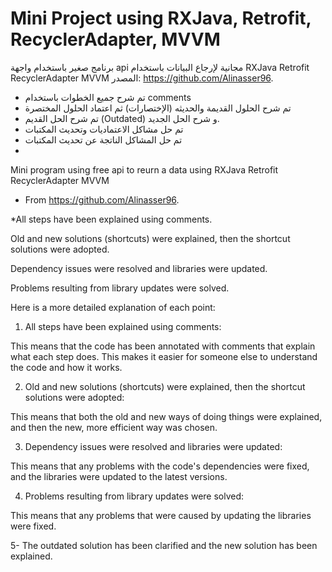 # Mini Project using RXJava, Retrofit, RecyclerAdapter, MVVM
برنامج صغير باستخدام واجهة api مجانية لإرجاع البيانات باستخدام RXJava Retrofit RecyclerAdapter MVVM
 المصدر: https://github.com/Alinasser96.
- تم شرح جميع الخطوات باستخدام comments 
- تم شرح الحلول القديمة والحديثه (الإختصارات) ثم اعتماد الحلول المختصرة
- تم شرح الحل القديم (Outdated) و شرح الحل الجديد.
- تم حل مشاكل الاعتماديات وتحديث المكتبات 
- تم حل المشاكل الناتجة عن تحديث المكتبات
- 
Mini program using free api to reurn a data using RXJava Retrofit RecyclerAdapter MVVM
- From https://github.com/Alinasser96.

*All steps have been explained using comments.

Old and new solutions (shortcuts) were explained, then the shortcut solutions were adopted.

Dependency issues were resolved and libraries were updated.

Problems resulting from library updates were solved.

Here is a more detailed explanation of each point:

1. All steps have been explained using comments:

This means that the code has been annotated with comments that explain what each step does. This makes it easier for someone else to understand the code and how it works.

2. Old and new solutions (shortcuts) were explained, then the shortcut solutions were adopted:

This means that both the old and new ways of doing things were explained, and then the new, more efficient way was chosen.

3. Dependency issues were resolved and libraries were updated:

This means that any problems with the code's dependencies were fixed, and the libraries were updated to the latest versions.

4. Problems resulting from library updates were solved:

This means that any problems that were caused by updating the libraries were fixed.

5- The outdated solution has been clarified and the new solution has been explained.




